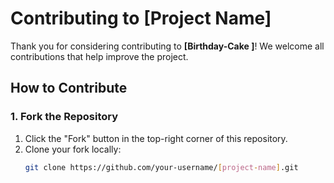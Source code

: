 # Contributing to [Project Name]

Thank you for considering contributing to **[Birthday-Cake ]**! We welcome all contributions that help improve the project.

## How to Contribute

### 1. Fork the Repository
1. Click the "Fork" button in the top-right corner of this repository.
2. Clone your fork locally:
   ```bash
   git clone https://github.com/your-username/[project-name].git
